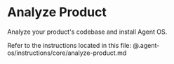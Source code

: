# Analyze Product

Analyze your product's codebase and install Agent OS.

Refer to the instructions located in this file:
@.agent-os/instructions/core/analyze-product.md
